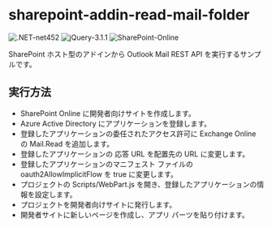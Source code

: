 # sharepoint-addin-read-mail-folder

![.NET-net452](https://img.shields.io/badge/.NET-net452-green)
![jQuery-3.1.1](https://img.shields.io/badge/jQuery-3.1.1-green)
![SharePoint-Online](https://img.shields.io/badge/SharePoint-Online-blue.svg)

SharePoint ホスト型のアドインから Outlook Mail REST API を実行するサンプルです。

## 実行方法

- SharePoint Online に開発者向けサイトを作成します。
- Azure Active Directory にアプリケーションを登録します。
- 登録したアプリケーションの委任されたアクセス許可に Exchange Online の Mail.Read を追加します。
- 登録したアプリケーションの 応答 URL を配置先の URL に変更します。
- 登録したアプリケーションのマニフェスト ファイルの oauth2AllowImplicitFlow を true に変更します。
- プロジェクトの Scripts/WebPart.js を開き、登録したアプリケーションの情報を設定します。
- プロジェクトを開発者向けサイトに発行します。
- 開発者サイトに新しいページを作成し、アプリ パーツを貼り付けます。
